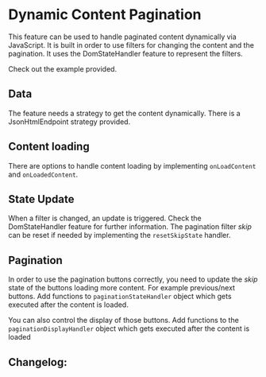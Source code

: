 # Dynamic Content Pagination

This feature can be used to handle paginated content dynamically via JavaScript. It is built in order to use filters for changing the content and the pagination.
It uses the DomStateHandler feature to represent the filters.

Check out the example provided.

## Data

The feature needs a strategy to get the content dynamically. There is a JsonHtmlEndpoint strategy provided.

## Content loading

There are options to handle content loading by implementing `onLoadContent` and `onLoadedContent`.

## State Update

When a filter is changed, an update is triggered. Check the DomStateHandler feature for further information.
The pagination filter _skip_ can be reset if needed by implementing the `resetSkipState` handler.

## Pagination

In order to use the pagination buttons correctly, you need to update the _skip_ state of the buttons loading more content. For example previous/next buttons. Add functions to `paginationStateHandler` object which gets executed after the content is loaded.

You can also control the display of those buttons. Add functions to the `paginationDisplayHandler` object which gets executed after the content is loaded

## Changelog:
